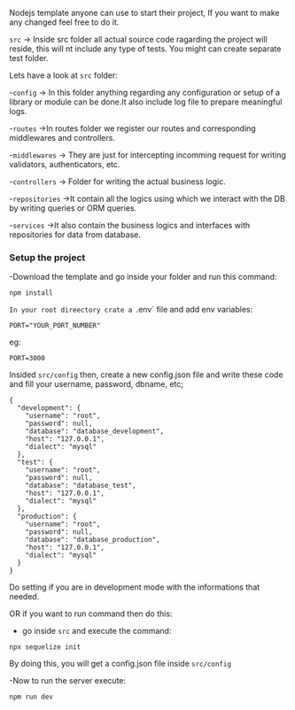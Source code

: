 Nodejs template anyone can use to start their project, If you want to make any changed feel free to do it.



`src` -> Inside src folder all actual source code ragarding the project will reside, this will nt include any type of tests. You might can create separate test folder.

Lets have a look at `src` folder:

-`config` -> In this folder anything regarding any configuration or setup of a library or module can be done.It also include log file to prepare meaningful logs.


-`routes` ->In routes folder we register our routes and corresponding middlewares and controllers.


-`middlewares`  -> They are just for intercepting incomming request for writing validators, authenticators, etc.



-`controllers` -> Folder for writing the actual business logic.


-`repositories` ->It contain all the logics using which we interact with the DB by writing queries or ORM queries.


-`services` ->It also contain the business logics and  interfaces with repositories for data from database.



### Setup the project

-Download the template and go inside your folder and run this command:
```
npm install
```

`In your root direectory crate a `.env` file and add env variables:
```
PORT="YOUR_PORT_NUMBER"
```
eg:
```
PORT=3000
```


Insided `src/config` then, create a new config.json  file and write these code and fill your username, password, dbname, etc;



```
{
  "development": {
    "username": "root",
    "password": null,
    "database": "database_development",
    "host": "127.0.0.1",
    "dialect": "mysql"
  },
  "test": {
    "username": "root",
    "password": null,
    "database": "database_test",
    "host": "127.0.0.1",
    "dialect": "mysql"
  },
  "production": {
    "username": "root",
    "password": null,
    "database": "database_production",
    "host": "127.0.0.1",
    "dialect": "mysql"
  }
}
 ```



Do setting if you are in development mode with the informations that needed.


OR if you want to run command then do this:
 - go inside `src` and execute the command:
 ```
 npx sequelize init
 ```
 By doing this, you will get a config.json file inside `src/config`



 -Now to run the server execute:
 ```
 npm run dev
 ```
 


